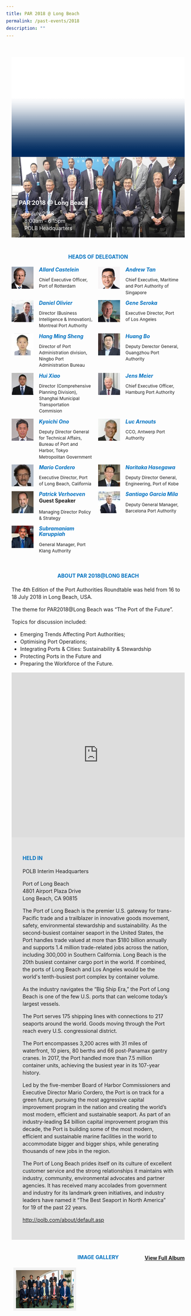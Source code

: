 ```yaml
---
title: PAR 2018 @ Long Beach
permalink: /past-events/2018
description: ""
---
```

<style type="text/css">
	body {font-size:14px;line-height:1.42857143;}
	h1, h2, h3, h4, h5, h6 {line-height:1.1;}
	a[href$=".pdf"] {margin-left:0;}
	a[href$=".pdf"]:before {display:none;}
	.content ol {font-size:inherit;}
	.content p {margin:0 0 15px;font-size:inherit;line-height:inherit;}
	.content li, .content ol li {margin:0;font-size:inherit;line-height:inherit;}
	.mobile {display:block!important;}
	.desktop {display:none!important;}
	.navbar-end, .is-search-bar {display:none;}
	#main-content .bp-section {padding:0;}
	#main-content .bp-section-pagetitle {display:none;}
	#main-content .bp-container {width:100%;max-width:100%;min-height:250px;padding:0!important;}
	#main-content .bp-container .row {margin:0;}
	#main-content .bp-container .col {padding:0;}
	#main-content .col.is-8 {width:100%;margin:0;}
	#main-content .col.is-2.has-side-nav {display:none;}
	#main-content .bp-dropdown-button {background:#0fa678;color:#fff;text-transform: uppercase;}
	#main-content .bp-dropdown-button:hover, #main-content .bp-dropdown-button:focus {color:#fff;text-decoration:none;}
	@media(min-width:1280px) {
		.mobile {display:none!important;}
		.desktop {display:block!important;}
	}
	
	.par-main {padding:35px 15px;margin:0 auto;}
	.par-main .par-list-none {list-style:none;margin:0;}
	@media(min-width:992px) {
		.par-main {max-width:970px;}
	}
	@media(min-width:1024px) {
		.par-main {padding:35px 0;}
	}
	@media(min-width:1440px) {
		.par-main {max-width:1280px;}
	}
	
	figure {margin:0!important;}
	figcaption {font-style:normal!important;text-align:left;}
	.tab {margin:0 0 40px;}
	.tab-nav {position:absolute;display:none;width:300px;height:385px;z-index:9;overflow-y:auto;}
	.tab-nav>ul {list-style:none;padding:0;margin:0;}
	.tab-nav>ul>li {margin:0!important;}
	.tab-nav>ul>li+li {border-top:1px solid #fff;}
	.tab-nav>ul>li>a {position:relative;display:block;height:96px;padding:15px 45px 15px 30px;margin:0;font-size:20px;font-weight:700;background:#002b5f;color:#fff;text-decoration:none;text-transform:uppercase;}
	.tab-nav>ul>li>a:hover, .tab-nav>ul>li>a:focus {color:#fff;text-decoration:none;}
	.tab-nav>ul>li.active>a {background:#0fa678;}
	.tab-nav>ul>li.active>a:before {position:absolute;display:block;content:'';top:50%;right:15px;border-style: solid;border-width:10px 0 10px 15px;border-color: transparent transparent transparent #fff;transform:translateY(-50%);}
	.tab>.tab-content {position:relative;margin:0!important;border:0;}
	.tab>.tab-content>img.overlay {position:absolute;top:0;left:0;}
	.tab>.tab-content>figcaption {position:absolute;bottom:0;left:0;padding:20px;color:#fff;}
	.tab>.tab-content>figcaption>h3 {margin:0 0 10px;font-size:16px;font-weight:700;color:#fff;}
	.tab>.tab-content>figcaption>ul {list-style:none;padding:0;margin:0;}
	.tab>.tab-content>figcaption>ul>li {margin:0;}
	.tab>.tab-content>figcaption>ul>li>i {margin:0 15px 0 0;}
	.par-title {margin:40px 0 20px!important;font-size:14px;font-weight:700;color:#0071c0!important;text-align:center;text-transform:uppercase;}
	.par-delegate-list {display:flex;flex-wrap:wrap;list-style:none!important;padding:0;margin:0!important;}
	.par-delegate-list>li {width:100%;margin:0;}
	.par-delegate {position:relative;}
	.par-delegate>img {position:absolute;width:60px!important;margin:0 15px 0 0!important;top:0;left:0;}
	.par-delegate>figcaption {padding:0 0 0 75px;min-height:60px;}
	.par-delegate>figcaption>h5 {margin:0;font-size:14px;font-weight:700;color:#0071c0;}
	.par-delegate>figcaption>strong {display:block;}
	.par-delegate>figcaption>p {font-size:12px;}
	.par-map {display:flex;flex-wrap:wrap;background:#e3e3e3;}
	.par-map>iframe {width:100%;}
	.par-map>figcaption {width:100%;padding:30px;}
	.par-map>figcaption>h4 {font-size:14px;font-weight:700;color:#0071c0!important;text-transform:uppercase;}
	.par-gallery {position:relative;}
	.par-gallery>ul {display:flex;flex-wrap:wrap;list-style:none;padding:0;margin:0;}
	.par-gallery>ul>li {width:100%;padding:0 5px;}
	.par-gallery>ul>li>img {border: 7px solid #f2f2f2;}
	.par-gallery-link {position:absolute;top:0;right:0;color: #0071c0;font-weight: 700;}
	@media(min-width:480px) {
		.par-gallery>ul>li {width:50%;}
	}
	@media(min-width:768px) {
		.par-delegate-list>li {width:50%;}
		.par-delegate>figcaption {padding:0 15px 0 75px;}
		.par-gallery>ul>li {width:33.3333%;}
	}
	@media(min-width:992px) {
		.par-delegate-list>li {width:25%;}
		.par-gallery>ul>li {width:25%;}
	}
	@media(min-width:1024px) {
		.tab {position:relative;height:385px;overflow:hidden;}
		.tab-nav {display:block;}
		.tab>.tab-content {margin:0 0 0 300px!important;}
		.par-title {font-size:20px;text-align:left;}
		.par-map>iframe, .par-map>figcaption {width:50%;}
		.par-map>figcaption>h4 {font-size:20px;}
	}
	@media(min-width:1440px) {
		.tab {position:relative;height:520px;overflow:hidden;}
		.tab-nav {width:375px;height:520px;}
		.tab-nav>ul>li>a {height:130px;}
		.tab>.tab-content {margin:0 0 0 375px!important;}
	}
</style>
<div class="par-main">
	<div class="tab">
		<div class="tab-nav">
			<ul>
				<li><a href="/past-events/2021">PAR 2021 @ Antwerp</a></li>
				<li><a href="/past-events/2020">PAR 2020</a></li>
				<li><a href="/past-events/2019">PAR 2019 @ Kobe</a></li>
				<li class="active"><a href="/past-events/2018">PAR 2018 @ Long Beach</a></li>
				<li><a href="/past-events/2017">PAR 2017 @ Ningbo</a></li>
				<li><a href="/past-events/2016">PAR 2016 @ Rotterdam</a></li>
				<li><a href="/past-events/2015">PAR 2015 @ Singapore</a></li>
			</ul>
		</div>
		<figure class="tab-content">
			<img src="/images/Shared/bg-past-events-overlay-m.png" class="overlay is-hidden-desktop"/>
			<img src="/images/Shared/bg-past-events-overlay-d.png" class="overlay is-hidden-touch"/>
			<img src="/images/Event2018/bg-past-events-m.jpg" class="is-hidden-desktop"/>
			<img src="/images/Event2018/bg-past-events-d.jpg" class="is-hidden-touch"/>
			<figcaption>
				<h3>PAR 2018 @ Long Beach</h3>
				<ul>
					<li><i class="sgds-icon sgds-icon-calendar"></i>17 July 2018</li>
					<li><i class="sgds-icon sgds-icon-clock"></i>8:00am - 6:15pm</li>
					<li><i class="sgds-icon sgds-icon-place"></i>POLB Headquarters</li>
				</ul>
			</figcaption>
		</figure>
	</div>
	<h4 class="par-title">Heads of Delegation</h4>
	<ul class="par-delegate-list">
		<li>
			<figure class="par-delegate">
				<img src="/images/Event2018/Delegation/allard.jpg" alt="Allard Castelein"/>
				<figcaption>
					<h5>Allard Castelein</h5>
					<p>Chief Executive Officer, Port of Rotterdam</p>
				</figcaption>
			</figure>
		</li>
		<li>
			<figure class="par-delegate">
				<img src="/images/Event2018/Delegation/andrew-tan.png" alt="Andrew Tan"/>
				<figcaption>
					<h5>Andrew Tan</h5>
					<p>Chief Executive, Maritime and Port Authority of Singapore</p>
				</figcaption>
			</figure>
		</li>
		<li>
			<figure class="par-delegate">
				<img src="/images/Event2018/Delegation/daniel-olivier.jpg" alt="Daniel Olivier"/>
				<figcaption>
					<h5>Daniel Olivier</h5>
					<p>Director (Business Intelligence & Innovation), Montreal Port Authority</p>
				</figcaption>
			</figure>
		</li>
		<li>
			<figure class="par-delegate">
				<img src="/images/Event2018/Delegation/gene-seroko.jpg" alt="Gene Seroka"/>
				<figcaption>
					<h5>Gene Seroka</h5>
					<p>Executive Director, Port of Los Angeles</p>
				</figcaption>
			</figure>
		</li>
		<li>
			<figure class="par-delegate">
				<img src="/images/Event2018/Delegation/hang-ming-sheng.jpg" alt="Hang Ming Sheng"/>
				<figcaption>
					<h5>Hang Ming Sheng</h5>
					<p>Director of Port Administration division, Ningbo Port Administration Bureau</p>
				</figcaption>
			</figure>
		</li>
		<li>
			<figure class="par-delegate">
				<img src="/images/Event2018/Delegation/huang-bo.jpg" alt="Huang Bo"/>
				<figcaption>
					<h5>Huang Bo</h5>
					<p>Deputy Derector General, Guangzhou Port Authority</p>
				</figcaption>
			</figure>
		</li>
		<li>
			<figure class="par-delegate">
				<img src="/images/Event2018/Delegation/hui-xiao.jpg" alt="Hui Xiao"/>
				<figcaption>
					<h5>Hui Xiao</h5>
					<p>Director (Comprehensive Planning Division), Shanghai Municipal Transportation Commision</p>
				</figcaption>
			</figure>
		</li>
		<li>
			<figure class="par-delegate">
				<img src="/images/Event2018/Delegation/jens-meier.jpg" alt="Jens Meier"/>
				<figcaption>
					<h5>Jens Meier</h5>
					<p>Chief Executive Officer, Hamburg Port Authority</p>
				</figcaption>
			</figure>
		</li>
		<li>
			<figure class="par-delegate">
				<img src="/images/Event2018/Delegation/koichi-ono.png" alt="Kyoichi Ono"/>
				<figcaption>
					<h5>Kyoichi Ono</h5>
					<p>Deputy Director General for Technical Affairs, Bureau of Port and Harbor, Tokyo Metropolitan Government</p>
				</figcaption>
			</figure>
		</li>
		<li>
			<figure class="par-delegate">
				<img src="/images/Event2018/Delegation/luc-arnouts.jpg" alt="Luc Arnouts"/>
				<figcaption>
					<h5>Luc Arnouts</h5>
					<p>CCO, Antwerp Port Authority</p>
				</figcaption>
			</figure>
		</li>
		<li>
			<figure class="par-delegate">
				<img src="/images/Event2018/Delegation/mario-cordero.jpg" alt="Mario Cordero"/>
				<figcaption>
					<h5>Mario Cordero</h5>
					<p>Executive Director, Port of Long Beach, California</p>
				</figcaption>
			</figure>
		</li>
		<li>
			<figure class="par-delegate">
				<img src="/images/Event2018/Delegation/noritaka-hasegawa.jpg" alt="Noritaka Hasegawa"/>
				<figcaption>
					<h5>Noritaka Hasegawa</h5>
					<p>Deputy Director General, Engineering, Port of Kobe</p>
				</figcaption>
			</figure>
		</li>
		<li>
			<figure class="par-delegate">
				<img src="/images/Event2018/Delegation/patrick-verhoeven.jpg" alt="Patrick Verhoeven"/>
				<figcaption>
					<h5>Patrick Verhoeven</h5>
					<strong>Guest Speaker</strong>
					<p>Managing Director Policy & Strategy</p>
				</figcaption>
			</figure>
		</li>
		<li>
			<figure class="par-delegate">
				<img src="/images/Event2018/Delegation/santiago-garcia-mila.jpg" alt="Santiago Garcia Mila"/>
				<figcaption>
					<h5>Santiago Garcia Mila</h5>
					<p>Deputy General Manager, Barcelona Port Authority</p>
				</figcaption>
			</figure>
		</li>
		<li>
			<figure class="par-delegate">
				<img src="/images/Event2018/Delegation/subramaniam-karuppiah.jpg" alt="Subramaniam Karuppiah"/>
				<figcaption>
					<h5>Subramaniam Karuppiah</h5>
					<p>General Manager, Port Klang Authority</p>
				</figcaption>
			</figure>
		</li>
	</ul>
	<h4 class="par-title">ABOUT PAR 2018@LONG BEACH</h4>
	<p>The 4th Edition of the Port Authorities Roundtable was held from 16 to 18 July 2018 in Long Beach, USA.</p>
	<p>The theme for PAR2018@Long Beach was “The Port of the Future”.</p>
	<p>Topics for discussion included:</p>
	<ul>
		<li>Emerging Trends Affecting Port Authorities;</li>
		<li>Optimising Port Operations;</li>
		<li>Integrating Ports & Cities: Sustainability & Stewardship</li>
		<li>Protecting Ports in the Future and</li>
		<li>Preparing the Workforce of the Future.</li>
	</ul>
	<figure class="par-map">
		<iframe src="https://www.google.com/maps/embed?pb=!1m14!1m8!1m3!1d26539.532265147096!2d-118.2164822!3d33.7492545!3m2!1i1024!2i768!4f13.1!3m3!1m2!1s0x80dd36d0617ea633%3A0x4f2f123f5acab771!2sPort+of+Long+Beach!5e0!3m2!1sen!2ssg!4v1527745720372" width="600" height="450" frameborder="0" style="border:0" allowfullscreen=""></iframe>
		<figcaption>
			<h4 dir="ltr">Held In</h4>
			<p>POLB Interim Headquarters</p>
			<p>Port of Long Beach<br>4801 Airport Plaza Drive<br>Long Beach, CA 90815</p>
			<p>The Port of Long Beach is the premier U.S. gateway for trans-Pacific trade and a trailblazer in innovative goods movement, safety, environmental stewardship and sustainability. As the second-busiest container seaport in the United States, the Port handles trade valued at more than $180 billion annually and supports 1.4 million trade-related jobs across the nation, including 300,000 in Southern California. Long Beach is the 20th busiest container cargo port in the world. If combined, the ports of Long Beach and Los Angeles would be the world's tenth-busiest port complex by container volume.</p>
			<p>As the industry navigates the “Big Ship Era,” the Port of Long Beach is one of the few U.S. ports that can welcome today’s largest vessels.</p>
			<p>The Port serves 175 shipping lines with connections to 217 seaports around the world. Goods moving through the Port reach every U.S. congressional district.</p>
			<p>The Port encompasses 3,200 acres with 31 miles of waterfront, 10 piers, 80 berths and 66 post-Panamax gantry cranes. In 2017, the Port handled more than 7.5 million container units, achieving the busiest year in its 107-year history.</p>
			<p>Led by the five-member Board of Harbor Commissioners and Executive Director Mario Cordero, the Port is on track for a green future, pursuing the most aggressive capital improvement program in the nation and creating the world’s most modern, efficient and sustainable seaport. As part of an industry-leading $4 billion capital improvement program this decade, the Port is building some of the most modern, efficient and sustainable marine facilities in the world to accommodate bigger and bigger ships, while generating thousands of new jobs in the region.</p>
			<p>The Port of Long Beach prides itself on its culture of excellent customer service and the strong relationships it maintains with industry, community, environmental advocates and partner agencies. It has received many accolades from government and industry for its landmark green initiatives, and industry leaders have named it “The Best Seaport in North America” for 19 of the past 22 years.</p>
			<p><a href="http://polb.com/about/default.asp" target="_blank">http://polb.com/about/default.asp</a></p>
		</figcaption>
	</figure>
	<div class="par-gallery">
		<h4 class="par-title">Image Gallery</h4>
		<ul class="clearfix">
			<li><img src="/images/Event2018/par-2018-photogallery.jpg" alt="Photo Gallery 2018"></li>
		</ul>
		<div class="par-gallery-link"><a href="https://www.flickr.com/photos/mpa_singapore/albums/72157671482230298" target="_blank">View Full Album</a></div>
	</div>
</div>
